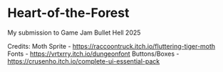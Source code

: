 # Heart-of-the-Forest
My submission to Game Jam Bullet Hell 2025

Credits:
Moth Sprite - https://raccoontruck.itch.io/fluttering-tiger-moth
Fonts - https://vrtxrry.itch.io/dungeonfont
Buttons/Boxes - https://crusenho.itch.io/complete-ui-essential-pack